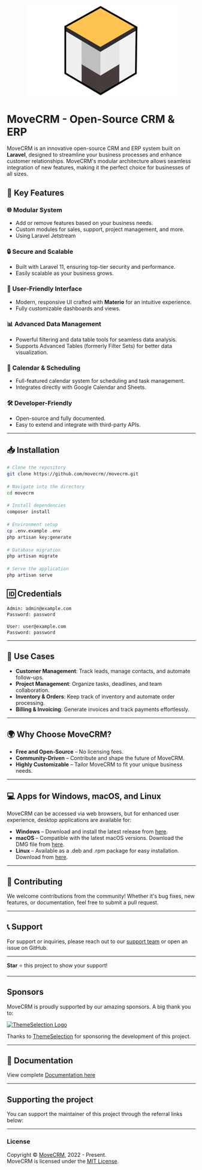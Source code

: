 <p align="center"><img width="400" src="https://github.com/movecrm/MoveCRM/blob/main/Logo-movecrm-small.svg"></a></p>

# MoveCRM - Open-Source CRM & ERP

MoveCRM is an innovative open-source CRM and ERP system built on **Laravel**, designed to streamline your business processes and enhance customer relationships. MoveCRM's modular architecture allows seamless integration of new features, making it the perfect choice for businesses of all sizes.

## 🚀 Key Features

### 🌐 Modular System
- Add or remove features based on your business needs.
- Custom modules for sales, support, project management, and more.
- Using Laravel Jetstream 

### 🔒 Secure and Scalable
- Built with Laravel 11, ensuring top-tier security and performance.
- Easily scalable as your business grows.

### 🎨 User-Friendly Interface
- Modern, responsive UI crafted with **Materio** for an intuitive experience.
- Fully customizable dashboards and views.

### 📊 Advanced Data Management
- Powerful filtering and data table tools for seamless data analysis.
- Supports Advanced Tables (formerly Filter Sets) for better data visualization.

### 📅 Calendar & Scheduling
- Full-featured calendar system for scheduling and task management.
- Integrates directly with Google Calendar and Sheets.

### 🛠️ Developer-Friendly
- Open-source and fully documented.
- Easy to extend and integrate with third-party APIs.

---

## 📥 Installation

```bash
# Clone the repository
git clone https://github.com/movecrm//movecrm.git

# Navigate into the directory
cd movecrm

# Install dependencies
composer install

# Environment setup
cp .env.example .env
php artisan key:generate

# Database migration
php artisan migrate

# Serve the application
php artisan serve

```
## 🆔 Credentials

```
Admin: admin@example.com
Password: password

User: user@example.com
Password: password
```
---

## 💼 Use Cases
- **Customer Management**: Track leads, manage contacts, and automate follow-ups.
- **Project Management**: Organize tasks, deadlines, and team collaboration.
- **Inventory & Orders**: Keep track of inventory and automate order processing.
- **Billing & Invoicing**: Generate invoices and track payments effortlessly.

---

## 🌍 Why Choose MoveCRM?
- **Free and Open-Source** – No licensing fees.
- **Community-Driven** – Contribute and shape the future of MoveCRM.
- **Highly Customizable** – Tailor MoveCRM to fit your unique business needs.

---
## 💻 Apps for Windows, macOS, and Linux
MoveCRM can be accessed via web browsers, but for enhanced user experience, desktop applications are available for:

- **Windows** – Download and install the latest release from [here](https://github.com/movecrm/releases).
- **macOS** – Compatible with the latest macOS versions. Download the DMG file from [here](https://github.com/movecrm/releases).
- **Linux** – Available as a .deb and .rpm package for easy installation. Download from [here](https://github.com/movecrm/releases).

---

## 🤝 Contributing
We welcome contributions from the community! Whether it's bug fixes, new features, or documentation, feel free to submit a pull request.

---

## 📞 Support
For support or inquiries, please reach out to our [support team](mailto:support@movecrm.com) or open an issue on GitHub.

---

**Star** ⭐ this project to show your support!

---

## Sponsors

MoveCRM is proudly supported by our amazing sponsors. A big thank you to:

<a href="https://themeselection.com" target="_blank">
  <img src="https://hf2kfb.infiniteuploads.cloud/thegem-logos/logo_80fe48c54d95b89dfcc63d4b263e38b6_1x.png" alt="ThemeSelection Logo" width="200">
</a>

Thanks to <a href="https://themeselection.com" target="_blank">ThemeSelection</a> for sponsoring the development of this project. 

---

## 📖 Documentation
View complete [Documentation here](https://movecrm.gitbook.io/movecrm)

---

## Supporting the project
You can support the maintainer of this project through the referral links below:

---

### License
Copyright © [MoveCRM](https://movecrm.org/), 2022 - Present.   
MoveCRM is licensed under the [MIT License](LICENSE).
